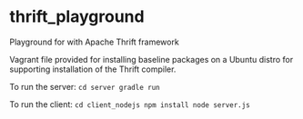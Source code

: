 thrift_playground
=================

Playground for with Apache Thrift framework

Vagrant file provided for installing baseline packages on a Ubuntu distro for supporting installation of the Thrift compiler.

To run the server:
``
cd server
gradle run
``

To run the client:
``
cd client_nodejs
npm install
node server.js
``
